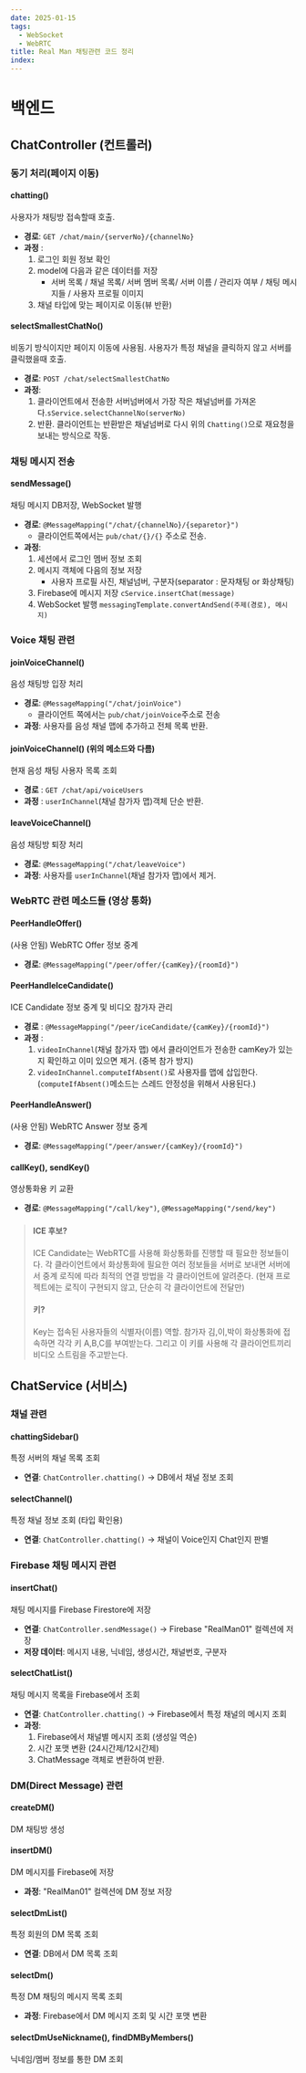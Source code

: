 ```yaml
---
date: 2025-01-15
tags:
  - WebSocket
  - WebRTC
title: Real Man 채팅관련 코드 정리
index:
---
```

# 백엔드

## ChatController (컨트롤러)

### 동기 처리(페이지 이동)
#### chatting()
사용자가 채팅방 접속할때 호출.
- **경로**: `GET /chat/main/{serverNo}/{channelNo}`
- **과정** : 
	1. 로그인 회원 정보 확인
	2. model에 다음과 같은 데이터를 저장
		- 서버 목록 / 채널 목록/ 서버 멤버 목록/ 서버 이름 / 관리자 여부 / 채팅 메시지들 / 사용자 프로필 이미지
	3. 채널 타입에 맞는 페이지로 이동(뷰 반환)
#### selectSmallestChatNo()
비동기 방식이지만 페이지 이동에 사용됨.
사용자가 특정 채널을 클릭하지 않고 서버를 클릭했을때 호출.
- **경로**: `POST /chat/selectSmallestChatNo`
- **과정**:
	1. 클라이언트에서 전송한 서버넘버에서 가장 작은 채널넘버를 가져온다.`sService.selectChannelNo(serverNo)`
	2. 반환.
클라이언트는 반환받은 채널넘버로 다시 위의 `Chatting()`으로 재요청을 보내는 방식으로 작동.
### 채팅 메시지 전송
#### sendMessage()
채팅 메시지 DB저장, WebSocket 발행
- **경로**: `@MessageMapping("/chat/{channelNo}/{separetor}")` 
	- 클라이언트쪽에서는 `pub/chat/{}/{}` 주소로 전송.
- **과정**:
    1. 세션에서 로그인 멤버 정보 조회
    2. 메시지 객체에 다음의 정보 저장
	    - 사용자 프로필 사진, 채널넘버, 구분자(separator : 문자채팅 or 화상채팅)
    3. Firebase에 메시지 저장 `cService.insertChat(message)`
    4. WebSocket 발행 `messagingTemplate.convertAndSend(주제(경로), 메시지)`
### Voice 채팅 관련 
#### joinVoiceChannel()
음성 채팅방 입장 처리
- **경로**: `@MessageMapping("/chat/joinVoice")`
	- 클라이언트 쪽에서는 `pub/chat/joinVoice`주소로 전송
- **과정**: 사용자를 음성 채널 맵에 추가하고 전체 목록 반환.
####  joinVoiceChannel() **(위의 메소드와 다름)**
현재 음성 채팅 사용자 목록 조회
- **경로** : `GET /chat/api/voiceUsers` 
- **과정** :  `userInChannel`(채널 참가자 맵)객체 단순 반환.
#### leaveVoiceChannel()
음성 채팅방 퇴장 처리
- **경로**: `@MessageMapping("/chat/leaveVoice")`
- **과정**: 사용자를 `userInChannel`(채널 참가자 맵)에서 제거.
### WebRTC 관련 메소드들 (영상 통화)
#### PeerHandleOffer()
(사용 안됨)
WebRTC Offer 정보 중계
- **경로**: `@MessageMapping("/peer/offer/{camKey}/{roomId}")`
#### PeerHandleIceCandidate()
ICE Candidate 정보 중계 및 비디오 참가자 관리
- **경로** : `@MessageMapping("/peer/iceCandidate/{camKey}/{roomId}")`
- **과정** : 
	1. `videoInChannel`(채널 참가자 맵) 에서 클라이언트가 전송한 camKey가 있는지 확인하고 이미 있으면 제거. (중복 참가 방지)
	2. `videoInChannel.computeIfAbsent()`로  사용자를 맵에 삽입한다. (`computeIfAbsent()`메소드는 스레드 안정성을 위해서 사용된다.)
#### PeerHandleAnswer()
(사용 안됨)
WebRTC Answer 정보 중계
- **경로**: `@MessageMapping("/peer/answer/{camKey}/{roomId}")`
#### callKey(), sendKey()
영상통화용 키 교환
- **경로**: `@MessageMapping("/call/key")`, `@MessageMapping("/send/key")`

> #### ICE 후보?
> ICE Candidate는 WebRTC를 사용해 화상통화를 진행할 때  필요한 정보들이다.
> 각 클라이언트에서 화상통화에 필요한 여러 정보들을 서버로 보내면 서버에서 중계 로직에 따라 최적의 연결 방법을 각 클라이언트에 알려준다.
> (현재 프로젝트에는 로직이 구현되지 않고, 단순히 각 클라이언트에 전달만)
> #### 키?
>  Key는 접속된 사용자들의 식별자(이름) 역할.
>  참가자 김,이,박이 화상통화에 접속하면 각각 키 A,B,C를 부여받는다.
>  그리고 이 키를 사용해 각 클라이언트끼리 비디오 스트림을 주고받는다. 
## ChatService (서비스)
### 채널 관련 
#### chattingSidebar()
특정 서버의 채널 목록 조회
- **연결**: `ChatController.chatting()` → DB에서 채널 정보 조회
#### selectChannel()
특정 채널 정보 조회 (타입 확인용)
- **연결**: `ChatController.chatting()` → 채널이 Voice인지 Chat인지 판별
### Firebase 채팅 메시지 관련
#### insertChat()
채팅 메시지를 Firebase Firestore에 저장
- **연결**: `ChatController.sendMessage()` → Firebase "RealMan01" 컬렉션에 저장
- **저장 데이터**: 메시지 내용, 닉네임, 생성시간, 채널번호, 구분자
#### selectChatList()
채팅 메시지 목록을 Firebase에서 조회
- **연결**: `ChatController.chatting()` → Firebase에서 특정 채널의 메시지 조회
- **과정**:
    1. Firebase에서 채널별 메시지 조회 (생성일 역순)
    2. 시간 포맷 변환 (24시간제/12시간제)
    3. ChatMessage 객체로 변환하여 반환.
### DM(Direct Message) 관련
#### createDM()
DM 채팅방 생성
#### insertDM()
DM 메시지를 Firebase에 저장
- **과정**: "RealMan01" 컬렉션에 DM 정보 저장
#### selectDmList()
특정 회원의 DM 목록 조회
- **연결**: DB에서 DM 목록 조회
#### selectDm()
특정 DM 채팅의 메시지 목록 조회
- **과정**: Firebase에서 DM 메시지 조회 및 시간 포맷 변환
#### selectDmUseNickname(), findDMByMembers()
닉네임/멤버 정보를 통한 DM 조회
